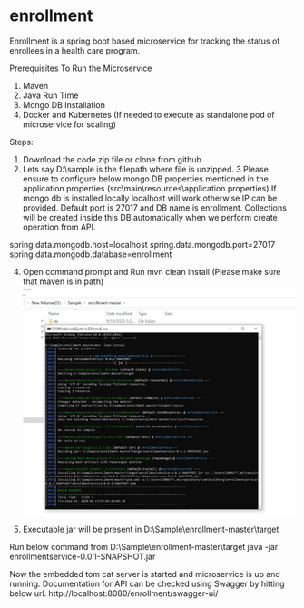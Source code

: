 # enrollment
Enrollment is a spring boot based microservice for tracking the status of enrollees in a health care program.

Prerequisites To Run the Microservice
1. Maven
2. Java Run Time
3. Mongo DB Installation
4. Docker and Kubernetes (If needed to execute as standalone pod of microservice for scaling)


Steps: 
1. Download the code zip file or clone from github 
2.  Lets say D:\sample is the filepath where file is unzipped.
3 Please ensure to configure below mongo DB properties mentioned in the application.properties (src\main\resources\application.properties)
If mongo db is installed locally localhost will work otherwise IP can be provided. Default port is 27017 and DB name is enrollment. Collections will be created inside this DB automatically when we perform create operation from API.

spring.data.mongodb.host=localhost
spring.data.mongodb.port=27017
spring.data.mongodb.database=enrollment

4. Open command prompt and  Run mvn clean install (Please make sure that maven is in path)
![alt text](screenshots/1.png)

4. Executable jar will be present in D:\Sample\enrollment-master\target

Run below command from D:\Sample\enrollment-master\target
java -jar enrollmentservice-0.0.1-SNAPSHOT.jar
 

Now the embedded tom cat server is started and microservice is up and running. Documentation for API can be checked using Swagger by hitting below url.
http://localhost:8080/enrollment/swagger-ui/

 
